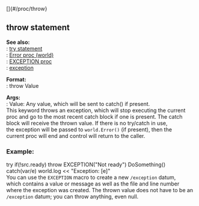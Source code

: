 []{#/proc/throw}    
## throw statement    
**See also:**    
:   [try statement](/ref/proc/try.md)    
:   [Error proc (world)](/ref/world/proc/Error.md)    
:   [EXCEPTION proc](/ref/proc/EXCEPTION.md)    
:   [exception](/ref/exception.md)    
<!-- -->    
**Format:**    
:   throw Value    
<!-- -->    
**Args:**    
:   Value: Any value, which will be sent to catch() if present.    
This keyword throws an exception, which will stop executing the current    
proc and go to the most recent catch block if one is present. The catch    
block will receive the thrown value. If there is no try/catch in use,    
the exception will be passed to `world.Error()` (if present), then the    
current proc will end and control will return to the caller.    
### Example:    
try if(!src.ready) throw EXCEPTION(\"Not ready\") DoSomething()    
catch(var/e) world.log \<\< \"Exception: \[e\]\"    
You can use the `EXCEPTION` macro to create a new `/exception` datum,    
which contains a value or message as well as the file and line number    
where the exception was created. The thrown value does not have to be an    
`/exception` datum; you can throw anything, even null.  